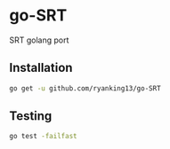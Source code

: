 # go-SRT

SRT golang port

## Installation

```sh
go get -u github.com/ryanking13/go-SRT
```

## Testing

```sh
go test -failfast
```